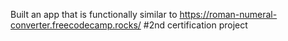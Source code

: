 Built an app that is functionally similar to https://roman-numeral-converter.freecodecamp.rocks/
#2nd certification project
